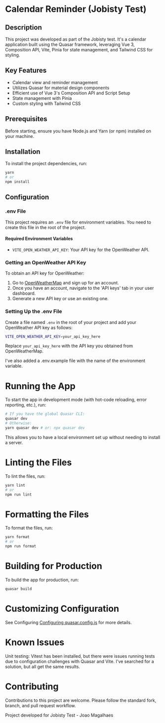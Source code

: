 # Calendar Reminder (Jobisty Test)

## Description
This project was developed as part of the Jobisty test. It's a calendar application built using the Quasar framework, leveraging Vue 3, Composition API, Vite, Pinia for state management, and Tailwind CSS for styling.

## Key Features
- Calendar view and reminder management
- Utilizes Quasar for material design components
- Efficient use of Vue 3's Composition API and Script Setup
- State management with Pinia
- Custom styling with Tailwind CSS

## Prerequisites
Before starting, ensure you have Node.js and Yarn (or npm) installed on your machine.

## Installation

To install the project dependencies, run:

```bash
yarn
# or
npm install
```

## Configuration

### .env File
This project requires an `.env` file for environment variables. You need to create this file in the root of the project.

#### Required Environment Variables
- `VITE_OPEN_WEATHER_API_KEY`: Your API key for the OpenWeather API.

### Getting an OpenWeather API Key
To obtain an API key for OpenWeather:
1. Go to [OpenWeatherMap](https://openweathermap.org/) and sign up for an account.
2. Once you have an account, navigate to the 'API keys' tab in your user dashboard.
3. Generate a new API key or use an existing one.

### Setting Up the .env File
Create a file named `.env` in the root of your project and add your OpenWeather API key as follows:

```bash
VITE_OPEN_WEATHER_API_KEY=your_api_key_here
```

Replace `your_api_key_here` with the API key you obtained from OpenWeatherMap.

I've also added a .env.example file with the name of the environment variable.


# Running the App
To start the app in development mode (with hot-code reloading, error reporting, etc.), run:

```bash
# If you have the global Quasar CLI:
quasar dev
# Otherwise:
yarn quasar dev # or: npx quasar dev
```

This allows you to have a local environment set up without needing to install a server.

# Linting the Files
To lint the files, run:

```bash
yarn lint
# or
npm run lint
```

# Formatting the Files
To format the files, run:

```bash
yarn format
# or
npm run format
```

# Building for Production
To build the app for production, run:

```bash
quasar build
```

# Customizing Configuration
See Configuring <a href="https://v2.quasar.dev/quasar-cli-vite/quasar-config-js" target="_blank">Configuring quasar.config.js</a> for more details.

# Known Issues
Unit testing: Vitest has been installed, but there were issues running tests due to configuration challenges with Quasar and Vite. I've searched for a solution, but all get the same results.

# Contributing
Contributions to this project are welcome. Please follow the standard fork, branch, and pull request workflow.


Project developed for Jobisty Test - Joao Magalhaes
